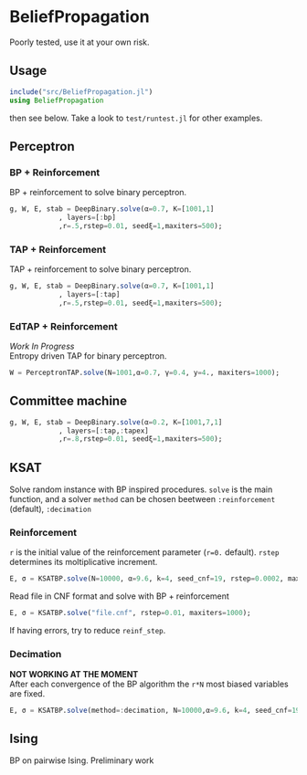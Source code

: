 # BeliefPropagation
Poorly tested, use it at your own risk.

## Usage
```julia
include("src/BeliefPropagation.jl")
using BeliefPropagation
```
then see below. Take a look to `test/runtest.jl` for other examples.


## Perceptron
### BP + Reinforcement
BP + reinforcement to solve binary perceptron.
```julia
g, W, E, stab = DeepBinary.solve(α=0.7, K=[1001,1]
            , layers=[:bp]
            ,r=.5,rstep=0.01, seedξ=1,maxiters=500);
```
### TAP + Reinforcement
TAP + reinforcement to solve binary perceptron.
```julia
g, W, E, stab = DeepBinary.solve(α=0.7, K=[1001,1]
            , layers=[:tap]
            ,r=.5,rstep=0.01, seedξ=1,maxiters=500);
```
### EdTAP + Reinforcement
*Work In Progress*  
Entropy driven TAP for binary perceptron.
```julia
W = PerceptronTAP.solve(N=1001,α=0.7, γ=0.4, y=4., maxiters=1000);
```

## Committee machine
```julia
g, W, E, stab = DeepBinary.solve(α=0.2, K=[1001,7,1]
            , layers=[:tap,:tapex]
            ,r=.8,rstep=0.01, seedξ=1,maxiters=500);
```

## KSAT
Solve random instance with BP inspired procedures.
`solve` is the main function, and a solver `method` can be chosen
beetween `:reinforcement` (default),  `:decimation`

### Reinforcement
`r` is the initial value of the reinforcement parameter (`r=0.` default).
`rstep` determines its moltiplicative increment.
```julia
E, σ = KSATBP.solve(N=10000, α=9.6, k=4, seed_cnf=19, rstep=0.0002, maxiters=1000);
```

Read file in CNF format and solve with BP + reinforcement
```julia
E, σ = KSATBP.solve("file.cnf", rstep=0.01, maxiters=1000);
```

If having errors, try to reduce `reinf_step`.

### Decimation
**NOT WORKING AT THE MOMENT**  
After each convergence of the BP algorithm the `r*N` most biased variables are fixed.
```julia
E, σ = KSATBP.solve(method=:decimation, N=10000,α=9.6, k=4, seed_cnf=19, r=0.02, maxiters=1000);
```

## Ising
BP on pairwise Ising. Preliminary work
